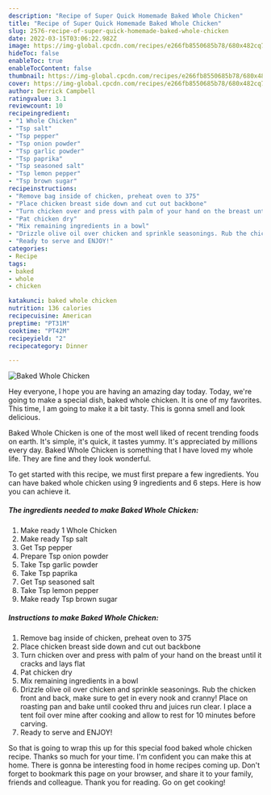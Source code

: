 ```yaml
---
description: "Recipe of Super Quick Homemade Baked Whole Chicken"
title: "Recipe of Super Quick Homemade Baked Whole Chicken"
slug: 2576-recipe-of-super-quick-homemade-baked-whole-chicken
date: 2022-03-15T03:06:22.982Z
image: https://img-global.cpcdn.com/recipes/e266fb8550685b78/680x482cq70/baked-whole-chicken-recipe-main-photo.jpg
hideToc: false
enableToc: true
enableTocContent: false
thumbnail: https://img-global.cpcdn.com/recipes/e266fb8550685b78/680x482cq70/baked-whole-chicken-recipe-main-photo.jpg
cover: https://img-global.cpcdn.com/recipes/e266fb8550685b78/680x482cq70/baked-whole-chicken-recipe-main-photo.jpg
author: Derrick Campbell
ratingvalue: 3.1
reviewcount: 10
recipeingredient:
- "1 Whole Chicken"
- "Tsp salt"
- "Tsp pepper"
- "Tsp onion powder"
- "Tsp garlic powder"
- "Tsp paprika"
- "Tsp seasoned salt"
- "Tsp lemon pepper"
- "Tsp brown sugar"
recipeinstructions:
- "Remove bag inside of chicken, preheat oven to 375"
- "Place chicken breast side down and cut out backbone"
- "Turn chicken over and press with palm of your hand on the breast until it cracks and lays flat"
- "Pat chicken dry"
- "Mix remaining ingredients in a bowl"
- "Drizzle olive oil over chicken and sprinkle seasonings. Rub the chicken front and back, make sure to get in every nook and cranny! Place on roasting pan and bake until cooked thru and juices run clear. I place a tent foil over mine after cooking and allow to rest for 10 minutes before carving."
- "Ready to serve and ENJOY!"
categories:
- Recipe
tags:
- baked
- whole
- chicken

katakunci: baked whole chicken 
nutrition: 136 calories
recipecuisine: American
preptime: "PT31M"
cooktime: "PT42M"
recipeyield: "2"
recipecategory: Dinner

---
```



![Baked Whole Chicken](https://img-global.cpcdn.com/recipes/e266fb8550685b78/680x482cq70/baked-whole-chicken-recipe-main-photo.jpg)

Hey everyone, I hope you are having an amazing day today. Today, we're going to make a special dish, baked whole chicken. It is one of my favorites. This time, I am going to make it a bit tasty. This is gonna smell and look delicious.



Baked Whole Chicken is one of the most well liked of recent trending foods on earth. It's simple, it's quick, it tastes yummy. It's appreciated by millions every day. Baked Whole Chicken is something that I have loved my whole life. They are fine and they look wonderful.


To get started with this recipe, we must first prepare a few ingredients. You can have baked whole chicken using 9 ingredients and 6 steps. Here is how you can achieve it.

<!--inarticleads1-->

##### The ingredients needed to make Baked Whole Chicken:

1. Make ready 1 Whole Chicken
1. Make ready Tsp salt
1. Get Tsp pepper
1. Prepare Tsp onion powder
1. Take Tsp garlic powder
1. Take Tsp paprika
1. Get Tsp seasoned salt
1. Take Tsp lemon pepper
1. Make ready Tsp brown sugar




<!--inarticleads2-->

##### Instructions to make Baked Whole Chicken:

1. Remove bag inside of chicken, preheat oven to 375
1. Place chicken breast side down and cut out backbone
1. Turn chicken over and press with palm of your hand on the breast until it cracks and lays flat
1. Pat chicken dry
1. Mix remaining ingredients in a bowl
1. Drizzle olive oil over chicken and sprinkle seasonings. Rub the chicken front and back, make sure to get in every nook and cranny! Place on roasting pan and bake until cooked thru and juices run clear. I place a tent foil over mine after cooking and allow to rest for 10 minutes before carving.
1. Ready to serve and ENJOY!



So that is going to wrap this up for this special food baked whole chicken recipe. Thanks so much for your time. I'm confident you can make this at home. There is gonna be interesting food in home recipes coming up. Don't forget to bookmark this page on your browser, and share it to your family, friends and colleague. Thank you for reading. Go on get cooking!
